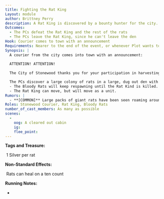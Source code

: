```yaml
---
title: Fighting the Rat King
Layout: module
author: Brittney Perry
description: A Rat King is discovered by a bounty hunter for the city. Joined by the tail, the Rat King will attack and feed off of anything that they can.
Outcomes:
  - The PCs defeat the Rat King and the rest of the rats
  - The PCs leave the Rat King, since he can't leave the den
Hook: Courier comes to town with an announcement
Requirements: Nearer to the end of the event, or whenever Plot wants to stop the tide of Bloody Rats.
Synopsis: |
  A courier from the city comes into town with an announcement:
  
  ATTENTION! ATTENTION! 
  
  The City of Stonewood thanks you for your participation in harvesting the hoard of rats terrorizing the city. Just a few moments ago, a Rat King was discovered! The City of Stonewood implores every able bodied adventurer to assist the city in eradicating these rats, and will pay one silver per rat killed! Thank you for your participation.

  The PCs discover a large colony of rats in a large, dug out den with multiple tunnels running from the main chamber. The chamber is full of Bloody Rats. At the rear of the chamber, there is a mass of rats not moving around a whole lot and are fighting between themselves. This is the Rat King. These rats are joined by the tail, almost on top of one another.
  - The Bloody Rats will keep respawning until the Rat Kind is killed.
  - The Rat King can move, but will move as a unit. 
Rumors: |
  - **[COMMON]** Large packs of giant rats have been seen roaming around the city. They are drawn by garbage and decay, and are large enough colonies to cause a problem for lone or small groups of travelers
Roles: Stonewood Courier, Rat King, Bloody Rats
number_of_cast_members: As many as possible
scenes: 
  - 
    oog: A cleared out cabin
    ig: 
    flee_point: 
---
```


**Tags and Treasure:** 

​	1 Silver per rat



**Non-Standard Effects:**

​	Rats can heal on a ten count

**Running Notes:**

- 